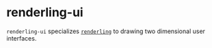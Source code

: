 # renderling-ui

`renderling-ui` specializes [`renderling`](https://crates.io/crates/renderling) to drawing
two dimensional user interfaces.
